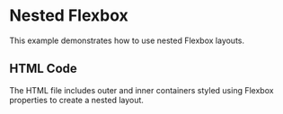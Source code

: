 # Nested Flexbox

This example demonstrates how to use nested Flexbox layouts.

## HTML Code
The HTML file includes outer and inner containers styled using Flexbox properties to create a nested layout.